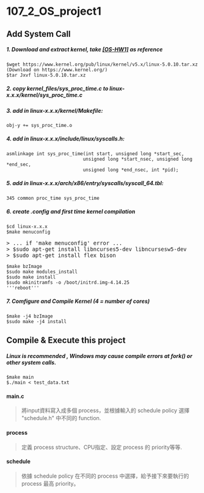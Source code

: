 # 107_2_OS_project1

## Add System Call
##### 1. Download and extract kernel, take [[OS-HW1]](https://docs.google.com/presentation/d/1KwS9PuGZxLXQ9IEYJE7KUhnz3bHohJLWOH-CRGZkC40/edit#slide=id.p25) as reference
<pre><code>$wget https://www.kernel.org/pub/linux/kernel/v5.x/linux-5.0.10.tar.xz (Download on https://www.kernel.org/)
$tar Jxvf linux-5.0.10.tar.xz
</code></pre>
##### 2. copy  kernel_files/sys_proc_time.c  to  linux-x.x.x/kernel/sys_proc_time.c

##### 3. add in linux-x.x.x/kernel/Makefile:
<pre><code>obj-y += sys_proc_time.o</code></pre>

##### 4. add in linux-x.x.x/include/linux/syscalls.h:
<pre><code>asmlinkage int sys_proc_time(int start, unsigned long *start_sec,
                            unsigned long *start_nsec, unsigned long *end_sec, 
                            unsigned long *end_nsec, int *pid);
</code></pre>

##### 5. add in linux-x.x.x/arch/x86/entry/syscalls/syscall_64.tbl:
<pre><code>345 common proc_time sys_proc_time</code></pre>

##### 6. create .config and first time kernel compilation
<pre><code>$cd linux-x.x.x
$make menuconfig
</code></pre>
<pre>
> ... if 'make menuconfig' error ...
> $sudo apt-get install libncurses5-dev libncursesw5-dev
> $sudo apt-get install flex bison </pre>
<pre><code>$make bzImage
$sudo make modules_install
$sudo make install
$sudo mkinitramfs -o /boot/initrd.img-4.14.25
'''reboot'''</code></pre>

##### 7. Comfigure and Compile Kernel (4 = number of cores)
<pre><code>$make -j4 bzImage
$sudo make -j4 install</code></pre>

## Compile & Execute this project
##### Linux is recommended , Windows may cause compile errors at fork() or other system calls.
<pre><code>$make main
$./main < test_data.txt</code></pre>


#### main.c
> 將input資料寫入成多個 process，並根據輸入的 schedule policy 選擇 "schedule.h" 中不同的 function.

#### process
> 定義 process structure、CPU指定、設定 process 的 priority等等.

#### schedule
> 依據 schedule policy 在不同的 process 中選擇，給予接下來要執行的 process 最高 priority。



